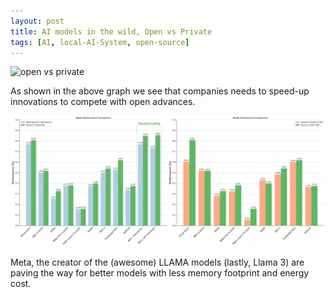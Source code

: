 ```yaml
---
layout: post
title: AI models in the wild, Open vs Private
tags: [AI, local-AI-System, open-source]
---
```


![open vs private](/images/open_vs_private_llm_20240418.png "this is the way")

As shown in the above graph we see that companies needs to speed-up innovations to compete with open advances.


![open with open](/images/meta_llama31_vs_open.png "A few moments later...")

Meta, the creator of the (awesome) LLAMA models (lastly, Llama 3) are paving the way for better models with less memory footprint and energy cost.